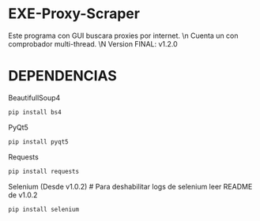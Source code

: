 # EXE-Proxy-Scraper
Este programa con GUI buscara proxies por internet. \n
Cuenta un con comprobador multi-thread. \N
Version FINAL: v1.2.0


# DEPENDENCIAS

BeautifullSoup4
```python
pip install bs4
```
PyQt5
```python
pip install pyqt5
```
Requests
```python
pip install requests
```

Selenium (Desde v1.0.2) # Para deshabilitar logs de selenium leer README de v1.0.2
```python
pip install selenium
```
